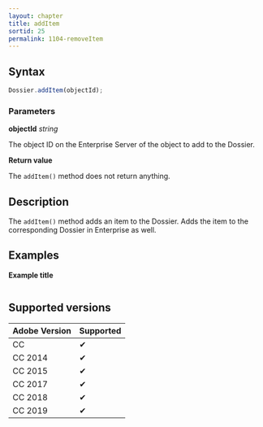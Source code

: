 ```yaml
---
layout: chapter
title: addItem
sortid: 25
permalink: 1104-removeItem
---
```

## Syntax

```javascript
Dossier.addItem(objectId);
```

### Parameters

**objectId** *string*

The object ID on the Enterprise Server of the object to add to the Dossier.

**Return value**

The `addItem()` method does not return anything.

## Description

The `addItem()` method adds an item to the Dossier. Adds the item to the corresponding Dossier in Enterprise as well.

## Examples

**Example title**

```javascript

```

## Supported versions

| Adobe Version | Supported |
|---------------|---------|
| CC            | ✔       |
| CC 2014       | ✔       |
| CC 2015       | ✔       |
| CC 2017       | ✔       |
| CC 2018       | ✔       |
| CC 2019       | ✔       |